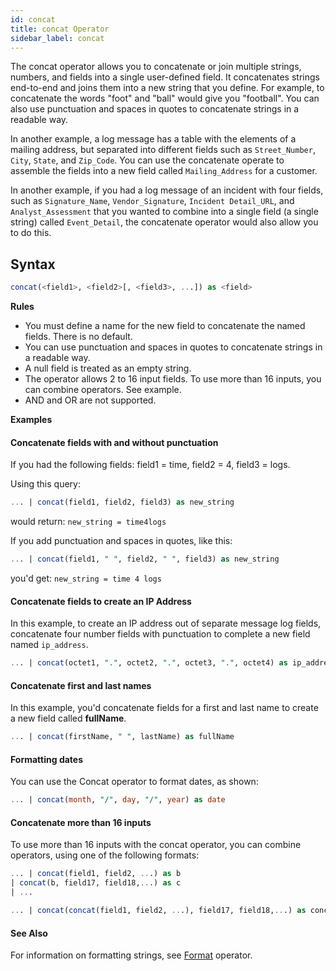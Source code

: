 ```yaml
---
id: concat
title: concat Operator
sidebar_label: concat
---
```





The concat operator allows you to concatenate or join multiple strings, numbers, and fields into a single user-defined field. It concatenates strings end-to-end and joins them into a new string that you define. For example, to concatenate the words "foot" and "ball" would give you "football". You can also use punctuation and spaces in quotes to concatenate strings in a readable way.

In another example, a log message has a table with the elements of a mailing address, but separated into different fields such as `Street_Number`, `City`, `State`, and `Zip_Code`. You can use the concatenate operate to assemble the fields into a new field called `Mailing_Address` for a customer.

In another example, if you had a log message of an incident with four fields, such as `Signature_Name`, `Vendor_Signature`,
`Incident Detail_URL`, and `Analyst_Assessment` that you wanted to combine into a single field (a single string) called `Event_Detail`, the concatenate operator would also allow you to do this.

## Syntax

```sql
concat(<field1>, <field2>[, <field3>, ...]) as <field>
```

**Rules**

* You must define a name for the new field to concatenate the named fields. There is no default.
* You can use punctuation and spaces in quotes to concatenate strings in a readable way.
* A null field is treated as an empty string.
* The operator allows 2 to 16 input fields. To use more than 16 inputs, you can combine operators. See example.
* AND and OR are not supported.

**Examples**

#### Concatenate fields with and without punctuation

If you had the following fields: field1 = time, field2 = 4, field3 = logs.

Using this query:

```sql
... | concat(field1, field2, field3) as new_string
```

would return: `new_string = time4logs`

If you add punctuation and spaces in quotes, like this:

```sql
... | concat(field1, " ", field2, " ", field3) as new_string
```

you'd get: `new_string = time 4 logs`

#### Concatenate fields to create an IP Address

In this example, to create an IP address out of separate message log
fields, concatenate four number fields with punctuation to complete a
new field named `ip_address`.

```sql
... | concat(octet1, ".", octet2, ".", octet3, ".", octet4) as ip_address
```

#### Concatenate first and last names

In this example, you'd concatenate fields for a first and last name
to create a new field called **fullName**.

```sql
... | concat(firstName, " ", lastName) as fullName
```

#### Formatting dates

You can use the Concat operator to format dates, as shown:

```sql
... | concat(month, "/", day, "/", year) as date
```

#### Concatenate more than 16 inputs

To use more than 16 inputs with the concat operator, you can combine operators, using one of the following formats:

```sql
... | concat(field1, field2, ...) as b
| concat(b, field17, field18,...) as c
| ...
```

```sql
... | concat(concat(field1, field2, ...), field17, field18,...) as concatenated_fields
```

#### See Also

For information on formatting strings, see [Format](#format) operator.
